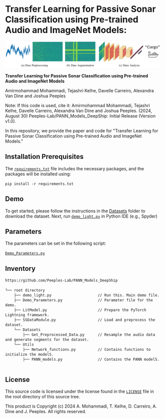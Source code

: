 # Transfer Learning for Passive Sonar Classification using Pre-trained Audio and ImageNet Models:
<p align="center">
  <img src="Figures/Workflow.png" alt="Workflow Diagram">
</p>


**Transfer Learning for Passive Sonar Classification using Pre-trained Audio and ImageNet Models**

Amirmohammad Mohammadi, Tejashri Kelhe, Davelle Carreiro, Alexandra Van Dine and Joshua Peeples

Note: If this code is used, cite it: Amirmohammad Mohammadi, Tejashri Kelhe, Davelle Carreiro, Alexandra Van Dine and Joshua Peeples. (2024, August 30) Peeples-Lab/PANN_Models_DeepShip: Initial Release (Version v1.0). 

In this repository, we provide the paper and code for "Transfer Learning for Passive Sonar Classification using Pre-trained Audio and ImageNet Models."

## Installation Prerequisites

The [`requirements.txt`](requirements.txt) file includes the necessary packages, and the packages will be installed using:

   ```pip install -r requirements.txt```


## Demo

To get started, please follow the instructions in the [Datasets](Datasets) folder to download the dataset.
Next, run [`demo_light.py`](demo.py) in Python IDE (e.g., Spyder) 

## Parameters

The parameters can be set in the following script:
   
[`Demo_Parameters.py`](Demo_Parameters.py)

## Inventory

```
https://github.com/Peeples-Lab/PANN_Models_DeepShip

└── root directory
    ├── demo_light.py                     // Run this. Main demo file.
    ├── Demo_Parameters.py                // Parameter file for the demo.
    ├── LitModel.py                       // Prepare the PyTorch Lightning framework.
    ├── SSDataModule.py                   // Load and preprocess the dataset.
    └── Datasets                
        ├── Get_Preprocessed_Data.py      // Resample the audio data and generate segments for the dataset.
    └── Utils                     
        ├── Network_functions.py          // Contains functions to initialize the modelS.
        ├── PANN_models.py          	  // Contains the PANN modelS.


```

## License

This source code is licensed under the license found in the [`LICENSE`](LICENSE) file in the root directory of this source tree.

This product is Copyright (c) 2024 A. Mohammadi, T. Kelhe, D. Carreiro, A. Dine and J. Peeples. All rights reserved.


